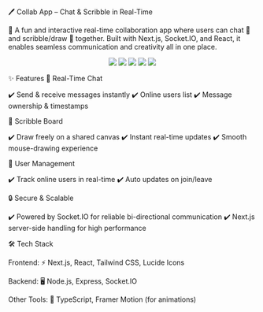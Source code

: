 🖊️ Collab App – Chat & Scribble in Real-Time

🚀 A fun and interactive real-time collaboration app where users can chat 💬 and scribble/draw 🎨 together.
Built with Next.js, Socket.IO, and React, it enables seamless communication and creativity all in one place.

<p align="center"> <img src="https://img.shields.io/badge/Next.js-000?logo=nextdotjs&logoColor=fff" /> <img src="https://img.shields.io/badge/React-61DAFB?logo=react&logoColor=000" /> <img src="https://img.shields.io/badge/Socket.IO-010101?logo=socketdotio&logoColor=fff" /> <img src="https://img.shields.io/badge/TailwindCSS-38B2AC?logo=tailwindcss&logoColor=fff" /> <img src="https://img.shields.io/badge/TypeScript-3178C6?logo=typescript&logoColor=fff" /> </p>
✨ Features
💬 Real-Time Chat

✔️ Send & receive messages instantly
✔️ Online users list
✔️ Message ownership & timestamps

🎨 Scribble Board

✔️ Draw freely on a shared canvas
✔️ Instant real-time updates
✔️ Smooth mouse-drawing experience

👥 User Management

✔️ Track online users in real-time
✔️ Auto updates on join/leave

🔒 Secure & Scalable

✔️ Powered by Socket.IO for reliable bi-directional communication
✔️ Next.js server-side handling for high performance

🛠️ Tech Stack

Frontend: ⚡ Next.js, React, Tailwind CSS, Lucide Icons

Backend: 🖥️ Node.js, Express, Socket.IO

Other Tools: 🔧 TypeScript, Framer Motion (for animations)
